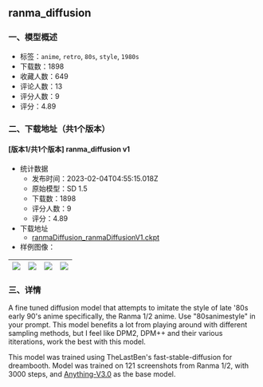 ## ranma_diffusion
### 一、模型概述

- 标签：`anime`, `retro`, `80s`, `style`, `1980s`
- 下载数：1898
- 收藏人数：649
- 评论人数：13
- 评分人数：9
- 评分：4.89

### 二、下载地址（共1个版本）

#### [版本1/共1个版本] ranma_diffusion v1

- 统计数据
  - 发布时间：2023-02-04T04:55:15.018Z
  - 原始模型：SD 1.5
  - 下载数：1898
  - 评分人数：9
  - 评分：4.89
- 下载地址
  - [ranmaDiffusion_ranmaDiffusionV1.ckpt](https://civitai.com/api/download/models/1585)
- 样例图像：

| <img src="https://image.civitai.com/xG1nkqKTMzGDvpLrqFT7WA/ba4b541b-7a76-49c0-4276-130b87573e00/width=450/14640.jpeg" /> | <img src="https://image.civitai.com/xG1nkqKTMzGDvpLrqFT7WA/1b7b7eb9-1adf-48f3-9219-8af1f7167c00/width=450/14646.jpeg" /> | <img src="https://image.civitai.com/xG1nkqKTMzGDvpLrqFT7WA/9aca38fe-1e78-47d9-44cf-00e298d68500/width=450/14645.jpeg" /> | <img src="https://image.civitai.com/xG1nkqKTMzGDvpLrqFT7WA/aa531051-af97-4502-7165-623102d26700/width=450/14644.jpeg" /> |
| ---- | ---- | ---- | ---- |


### 三、详情
<p>A fine tuned diffusion model that attempts to imitate the style of late '80s early 90's anime specifically, the Ranma 1/2 anime. Use "80sanimestyle" in your prompt. This model benefits a lot from playing around with different sampling methods, but I feel like DPM2, DPM++ and their various ititerations, work the best with this model.</p><p>This model was trained using TheLastBen's fast-stable-diffusion for dreambooth. Model was trained on 121 screenshots from Ranma 1/2, with 3000 steps, and <a href="https://civitai.com/models/66/anything-v3" rel="ugc" target="_blank">Anything-V3.0</a> as the base model.</p>